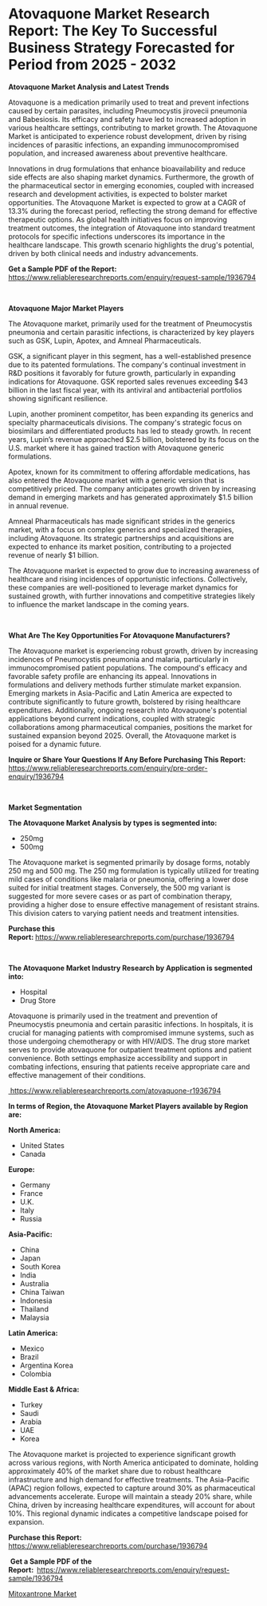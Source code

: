 <p><h1>Atovaquone Market Research Report: The Key To Successful Business Strategy Forecasted for Period from 2025 - 2032</h1></p><p><strong>Atovaquone Market Analysis and Latest Trends</strong></p>
<p><p>Atovaquone is a medication primarily used to treat and prevent infections caused by certain parasites, including Pneumocystis jirovecii pneumonia and Babesiosis. Its efficacy and safety have led to increased adoption in various healthcare settings, contributing to market growth. The Atovaquone Market is anticipated to experience robust development, driven by rising incidences of parasitic infections, an expanding immunocompromised population, and increased awareness about preventive healthcare. </p><p>Innovations in drug formulations that enhance bioavailability and reduce side effects are also shaping market dynamics. Furthermore, the growth of the pharmaceutical sector in emerging economies, coupled with increased research and development activities, is expected to bolster market opportunities. The Atovaquone Market is expected to grow at a CAGR of 13.3% during the forecast period, reflecting the strong demand for effective therapeutic options. As global health initiatives focus on improving treatment outcomes, the integration of Atovaquone into standard treatment protocols for specific infections underscores its importance in the healthcare landscape. This growth scenario highlights the drug's potential, driven by both clinical needs and industry advancements.</p></p>
<p><strong>Get a Sample PDF of the Report:&nbsp;</strong> <a href="https://www.reliableresearchreports.com/enquiry/request-sample/1936794?utm_campaign=2267&utm_medium=2&utm_source=Github&utm_content=ia&utm_term=08032025&utm_id=atovaquone">https://www.reliableresearchreports.com/enquiry/request-sample/1936794</a></p>
<p>&nbsp;</p>
<p><strong>Atovaquone Major Market Players</strong></p>
<p><p>The Atovaquone market, primarily used for the treatment of Pneumocystis pneumonia and certain parasitic infections, is characterized by key players such as GSK, Lupin, Apotex, and Amneal Pharmaceuticals. </p><p>GSK, a significant player in this segment, has a well-established presence due to its patented formulations. The company's continual investment in R&D positions it favorably for future growth, particularly in expanding indications for Atovaquone. GSK reported sales revenues exceeding $43 billion in the last fiscal year, with its antiviral and antibacterial portfolios showing significant resilience.</p><p>Lupin, another prominent competitor, has been expanding its generics and specialty pharmaceuticals divisions. The company's strategic focus on biosimilars and differentiated products has led to steady growth. In recent years, Lupin’s revenue approached $2.5 billion, bolstered by its focus on the U.S. market where it has gained traction with Atovaquone generic formulations.</p><p>Apotex, known for its commitment to offering affordable medications, has also entered the Atovaquone market with a generic version that is competitively priced. The company anticipates growth driven by increasing demand in emerging markets and has generated approximately $1.5 billion in annual revenue.</p><p>Amneal Pharmaceuticals has made significant strides in the generics market, with a focus on complex generics and specialized therapies, including Atovaquone. Its strategic partnerships and acquisitions are expected to enhance its market position, contributing to a projected revenue of nearly $1 billion.</p><p>The Atovaquone market is expected to grow due to increasing awareness of healthcare and rising incidences of opportunistic infections. Collectively, these companies are well-positioned to leverage market dynamics for sustained growth, with further innovations and competitive strategies likely to influence the market landscape in the coming years.</p></p>
<p>&nbsp;</p>
<p><strong>What Are The Key Opportunities For Atovaquone Manufacturers?</strong></p>
<p><p>The Atovaquone market is experiencing robust growth, driven by increasing incidences of Pneumocystis pneumonia and malaria, particularly in immunocompromised patient populations. The compound's efficacy and favorable safety profile are enhancing its appeal. Innovations in formulations and delivery methods further stimulate market expansion. Emerging markets in Asia-Pacific and Latin America are expected to contribute significantly to future growth, bolstered by rising healthcare expenditures. Additionally, ongoing research into Atovaquone's potential applications beyond current indications, coupled with strategic collaborations among pharmaceutical companies, positions the market for sustained expansion beyond 2025. Overall, the Atovaquone market is poised for a dynamic future.</p></p>
<p><strong>Inquire or Share Your Questions If Any Before Purchasing This Report:</strong> <a href="https://www.reliableresearchreports.com/enquiry/pre-order-enquiry/1936794?utm_campaign=2267&utm_medium=2&utm_source=Github&utm_content=ia&utm_term=08032025&utm_id=atovaquone">https://www.reliableresearchreports.com/enquiry/pre-order-enquiry/1936794</a></p>
<p>&nbsp;</p>
<p><strong>Market Segmentation</strong></p>
<p><strong>The Atovaquone Market Analysis by types is segmented into:</strong></p>
<p><ul><li>250mg</li><li>500mg</li></ul></p>
<p><p>The Atovaquone market is segmented primarily by dosage forms, notably 250 mg and 500 mg. The 250 mg formulation is typically utilized for treating mild cases of conditions like malaria or pneumonia, offering a lower dose suited for initial treatment stages. Conversely, the 500 mg variant is suggested for more severe cases or as part of combination therapy, providing a higher dose to ensure effective management of resistant strains. This division caters to varying patient needs and treatment intensities.</p></p>
<p><strong>Purchase this Report:&nbsp;</strong><a href="https://www.reliableresearchreports.com/purchase/1936794?utm_campaign=2267&utm_medium=2&utm_source=Github&utm_content=ia&utm_term=08032025&utm_id=atovaquone">https://www.reliableresearchreports.com/purchase/1936794</a></p>
<p>&nbsp;</p>
<p><strong>The Atovaquone Market Industry Research by Application is segmented into:</strong></p>
<p><ul><li>Hospital</li><li>Drug Store</li></ul></p>
<p><p>Atovaquone is primarily used in the treatment and prevention of Pneumocystis pneumonia and certain parasitic infections. In hospitals, it is crucial for managing patients with compromised immune systems, such as those undergoing chemotherapy or with HIV/AIDS. The drug store market serves to provide atovaquone for outpatient treatment options and patient convenience. Both settings emphasize accessibility and support in combating infections, ensuring that patients receive appropriate care and effective management of their conditions.</p></p>
<p><a href="https://www.reliableresearchreports.com/atovaquone-r1936794?utm_campaign=2267&utm_medium=2&utm_source=Github&utm_content=ia&utm_term=08032025&utm_id=atovaquone">&nbsp;https://www.reliableresearchreports.com/atovaquone-r1936794</a></p>
<p><strong>In terms of Region, the Atovaquone Market Players available by Region are:</strong></p>
<p>
    <p> <strong> North America: </strong>
        <ul>
            <li>United States</li>
            <li>Canada</li>
        </ul>
        </p> 
    <p> <strong> Europe: </strong>
        <ul>
            <li>Germany</li>
            <li>France</li>
            <li>U.K.</li>
            <li>Italy</li>
            <li>Russia</li>
        </ul>
        </p> 
    <p> <strong> Asia-Pacific: </strong>
        <ul>
            <li>China</li>
            <li>Japan</li>
            <li>South Korea</li>
            <li>India</li>
            <li>Australia</li>
            <li>China Taiwan</li>
            <li>Indonesia</li>
            <li>Thailand</li>
            <li>Malaysia</li>
        </ul>
        </p> 
    <p> <strong> Latin America: </strong>
        <ul>
            <li>Mexico</li>
            <li>Brazil</li>
            <li>Argentina Korea</li>
            <li>Colombia</li>
        </ul>
        </p> 
    <p> <strong> Middle East & Africa: </strong>
        <ul>
            <li>Turkey</li>
            <li>Saudi</li>
            <li>Arabia</li>
            <li>UAE</li>
            <li>Korea</li>
        </ul>
    </p>
    </p>
<p><p>The Atovaquone market is projected to experience significant growth across various regions, with North America anticipated to dominate, holding approximately 40% of the market share due to robust healthcare infrastructure and high demand for effective treatments. The Asia-Pacific (APAC) region follows, expected to capture around 30% as pharmaceutical advancements accelerate. Europe will maintain a steady 20% share, while China, driven by increasing healthcare expenditures, will account for about 10%. This regional dynamic indicates a competitive landscape poised for expansion.</p></p>
<p><strong>Purchase this Report: </strong><a href="https://www.reliableresearchreports.com/purchase/1936794?utm_campaign=2267&utm_medium=2&utm_source=Github&utm_content=ia&utm_term=08032025&utm_id=atovaquone">https://www.reliableresearchreports.com/purchase/1936794</a></p>
<p>&nbsp;<strong>Get a Sample PDF of the Report:&nbsp;&nbsp;</strong><a href="https://www.reliableresearchreports.com/enquiry/request-sample/1936794?utm_campaign=2267&utm_medium=2&utm_source=Github&utm_content=ia&utm_term=08032025&utm_id=atovaquone">https://www.reliableresearchreports.com/enquiry/request-sample/1936794</a></p>
<p><strong></strong></p>
<p><p><a href="https://github.com/klindsey95/Market-Research-Report-List-1/blob/main/mitoxantrone-market.md?utm_campaign=2267&utm_medium=2&utm_source=Github&utm_content=ia&utm_term=08032025&utm_id=atovaquone">Mitoxantrone Market</a></p></p>